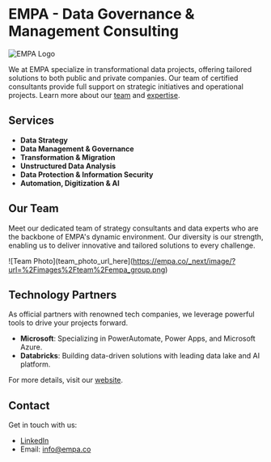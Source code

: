 # EMPA - Data Governance & Management Consulting

![EMPA Logo]()

We at EMPA specialize in transformational data projects, offering tailored solutions to both public and private companies. Our team of certified consultants provide full support on strategic initiatives and operational projects. Learn more about our [team](https://empa.co) and [expertise](https://empa.co).

## Services

- **Data Strategy**
- **Data Management & Governance**
- **Transformation & Migration**
- **Unstructured Data Analysis**
- **Data Protection & Information Security**
- **Automation, Digitization & AI**

## Our Team

Meet our dedicated team of strategy consultants and data experts who are the backbone of EMPA's dynamic environment. Our diversity is our strength, enabling us to deliver innovative and tailored solutions to every challenge.

![Team Photo](team_photo_url_here](https://empa.co/_next/image/?url=%2Fimages%2Fteam%2Fempa_group.png)

## Technology Partners

As official partners with renowned tech companies, we leverage powerful tools to drive your projects forward.

- **Microsoft**: Specializing in PowerAutomate, Power Apps, and Microsoft Azure.
- **Databricks**: Building data-driven solutions with leading data lake and AI platform.

For more details, visit our [website](https://empa.co).

## Contact

Get in touch with us:
- [LinkedIn]([linkedin_profile_url_here](https://www.linkedin.com/company/88417715/admin/feed/posts/)https://www.linkedin.com/company/88417715/admin/feed/posts/)
- Email: info@empa.co
